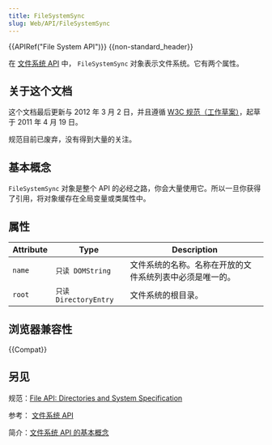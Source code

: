 ```yaml
---
title: FileSystemSync
slug: Web/API/FileSystemSync
---
```


{{APIRef("File System API")}} {{non-standard_header}}

在 [文件系统 API](/zh-CN/DOM/File_API/File_System_API) 中， `FileSystemSync` 对象表示文件系统。它有两个属性。

## 关于这个文档

这个文档最后更新与 2012 年 3 月 2 日，并且遵循 [W3C 规范（工作草案）](http://www.w3.org/TR/file-system-api/)，起草于 2011 年 4 月 19 日。

规范目前已废弃，没有得到大量的关注。

## 基本概念

`FileSystemSync` 对象是整个 API 的必经之路，你会大量使用它。所以一旦你获得了引用，将对象缓存在全局变量或类属性中。

## 属性

| Attribute | Type                  | Description                                              |
| --------- | --------------------- | -------------------------------------------------------- |
| `name`    | `只读 DOMString`    | 文件系统的名称。名称在开放的文件系统列表中必须是唯一的。 |
| `root`    | `只读 DirectoryEntry` | 文件系统的根目录。                                       |

## 浏览器兼容性

{{Compat}}

## 另见

规范：[File API: Directories and System Specification](http://dev.w3.org/2009/dap/file-system/pub/FileSystem/)

参考： [文件系统 API](/zh-CN/DOM/File_API/File_System_API)

简介：[文件系统 API 的基本概念](/zh-CN/DOM/File_APIs/Filesystem/Basic_Concepts_About_the_Filesystem_API)
